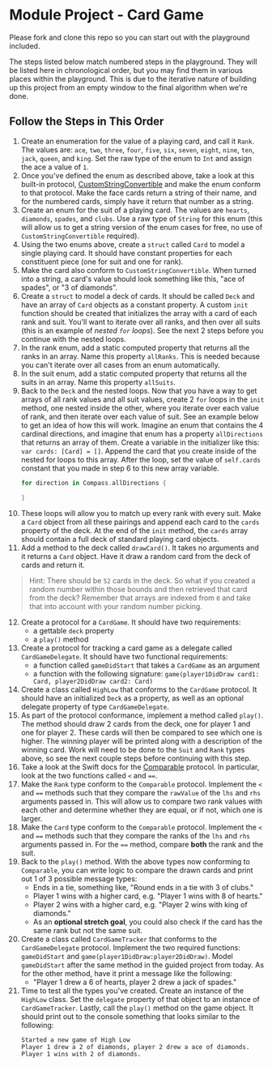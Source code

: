  # Module Project - Card Game

Please fork and clone this repo so you can start out with the playground included.

The steps listed below match numbered steps in the playground. They will be listed here in chronological order, but you may find them in various places within the playground. This is due to the iterative nature of building up this project from an empty window to the final algorithm when we're done.

## Follow the Steps in This Order

1. Create an enumeration for the value of a playing card, and call it `Rank`. The values are: `ace`, `two`, `three`, `four`, `five`, `six`, `seven`, `eight`, `nine`, `ten`, `jack`, `queen`, and `king`. Set the raw type of the enum to `Int` and assign the ace a value of `1`.
2. Once you've defined the enum as described above, take a look at this built-in protocol, [CustomStringConvertible](https://developer.apple.com/documentation/swift/customstringconvertible) and make the enum conform to that protocol. Make the face cards return a string of their name, and for the numbered cards, simply have it return that number as a string.
3. Create an enum for the suit of a playing card. The values are `hearts`, `diamonds`, `spades`, and `clubs`. Use a raw type of `String` for this enum (this will allow us to get a string version of the enum cases for free, no use of `CustomStringConvertible` required).
4. Using the two enums above, create a `struct` called `Card` to model a single playing card. It should have constant properties for each constituent piece (one for suit and one for rank).
5. Make the card also conform to `CustomStringConvertible`. When turned into a string, a card's value should look something like this, "ace of spades", or "3 of diamonds".
6. Create a `struct` to model a deck of cards. It should be called `Deck` and have an array of `Card` objects as a constant property. A custom `init` function should be created that initializes the array with a card of each rank and suit. You'll want to iterate over all ranks, and then over all suits (this is an example of _nested `for` loops_). See the next 2 steps before you continue with the nested loops.
7. In the rank enum, add a static computed property that returns all the ranks in an array. Name this property `allRanks`. This is needed because you can't iterate over all cases from an enum automatically.
8. In the suit enum, add a static computed property that returns all the suits in an array. Name this property `allSuits`.
9. Back to the `Deck` and the nested loops. Now that you have a way to get arrays of all rank values and all suit values, create 2 `for` loops in the `init` method, one nested inside the other, where you iterate over each value of rank, and then iterate over each value of suit. See an example below to get an idea of how this will work. Imagine an enum that contains the 4 cardinal directions, and imagine that enum has a property `allDirections` that returns an array of them. Create a variable in the initializer like this: `var cards: [Card] = []`. Append the card that you create inside of the nested for loops to this array. After the loop, set the value of `self.cards` constant that you made in step 6 to this new array variable.
    ```swift
    for direction in Compass.allDirections {

    }
    ```
10. These loops will allow you to match up every rank with every suit. Make a `Card` object from all these pairings and append each card to the `cards` property of the deck. At the end of the `init` method, the `cards` array should contain a full deck of standard playing card objects.
11. Add a method to the deck called `drawCard()`. It takes no arguments and it returns a `Card` object. Have it draw a random card from the deck of cards and return it.
>Hint: There should be `52` cards in the deck. So what if you created a random number within those bounds and then retrieved that card from the deck? Remember that arrays are indexed from `0` and take that into account with your random number picking.
12. Create a protocol for a `CardGame`. It should have two requirements:
    * a gettable `deck` property
    * a `play()` method
13. Create a protocol for tracking a card game as a delegate called `CardGameDelegate`. It should have two functional requirements:
    * a function called `gameDidStart` that takes a `CardGame` as an argument
    * a function with the following signature: `game(player1DidDraw card1: Card, player2DidDraw card2: Card)`
14. Create a class called `HighLow` that conforms to the `CardGame` protocol. It should have an initialized `Deck` as a property, as well as an optional delegate property of type `CardGameDelegate`.
15. As part of the protocol conformance, implement a method called `play()`. The method should draw 2 cards from the deck, one for player 1 and one for player 2. These cards will then be compared to see which one is higher. The winning player will be printed along with a description of the winning card. Work will need to be done to the `Suit` and `Rank` types above, so see the next couple steps before continuing with this step.
16. Take a look at the Swift docs for the [Comparable](https://developer.apple.com/documentation/swift/comparable) protocol. In particular, look at the two functions called `<` and `==`.
17. Make the `Rank` type conform to the `Comparable` protocol. Implement the `<` and `==` methods such that they compare the `rawValue` of the `lhs` and `rhs` arguments passed in. This will allow us to compare two rank values with each other and determine whether they are equal, or if not, which one is larger.
18. Make the `Card` type conform to the `Comparable` protocol. Implement the `<` and `==` methods such that they compare the ranks of the `lhs` and `rhs` arguments passed in. For the `==` method, compare **both** the rank and the suit.
19. Back to the `play()` method. With the above types now conforming to `Comparable`, you can write logic to compare the drawn cards and print out 1 of 3 possible message types:
    * Ends in a tie, something like, "Round ends in a tie with 3 of clubs."
    * Player 1 wins with a higher card, e.g. "Player 1 wins with 8 of hearts."
    * Player 2 wins with a higher card, e.g. "Player 2 wins with king of diamonds."
    * As an **optional stretch goal**, you could also check if the card has the same rank but not the same suit.
20. Create a class called `CardGameTracker` that conforms to the `CardGameDelegate` protocol. Implement the two required functions: `gameDidStart` and `game(player1DidDraw:player2DidDraw)`. Model `gameDidStart` after the same method in the guided project from today. As for the other method, have it print a message like the following:
    * "Player 1 drew a 6 of hearts, player 2 drew a jack of spades."
21. Time to test all the types you've created. Create an instance of the `HighLow` class. Set the `delegate` property of that object to an instance of `CardGameTracker`. Lastly, call the `play()` method on the game object. It should print out to the console something that looks similar to the following:
    ```
    Started a new game of High Low
    Player 1 drew a 2 of diamonds, player 2 drew a ace of diamonds.
    Player 1 wins with 2 of diamonds.
    ```
